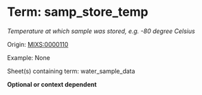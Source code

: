 # Term: samp_store_temp

*Temperature at which sample was stored, e.g. -80 degree Celsius*

Origin: [MIXS:0000110](https://w3id.org/mixs/0000110)

Example: None

Sheet(s) containing term: water_sample_data

**Optional or context dependent**